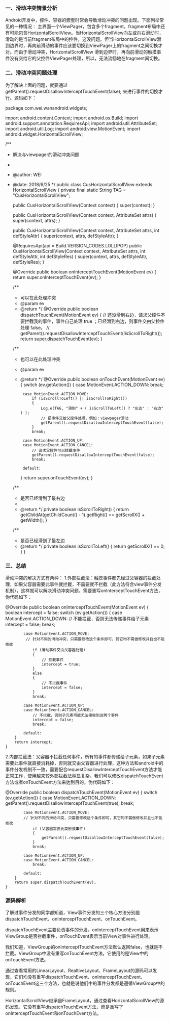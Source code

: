 ### 一、滑动冲突情景分析
Android开发中，控件、容器的嵌套时常会导致滑动冲突的问题出现。下面列举常见的一种情况：
主界面一个ViewPager，包含多个fragment，fragment布局中还有可能包含HorizontalScrollView。当HorizontalScrollView向左或向右滑动时，滑动的是当前fragment布局中的控件，这没问题。但当HorizontalScrollView滑到边界时，再向前滑动的事件应该要切换到ViewPager上的fragment之间切换才对。而由于滑动冲突，HorizontalScrollView 滑到边界时，再向前滑动的触摸事件没有交给它的父控件ViewPager处理，所以，无法流畅地在fragment间切换。

### 二、滑动冲突问题处理
为了解决上面的问题，就要通过getParent().requestDisallowInterceptTouchEvent(false); 来进行事件的切换才行。源码如下：

package com.wei.wanandroid.widgets;

import android.content.Context;
import android.os.Build;
import android.support.annotation.RequiresApi;
import android.util.AttributeSet;
import android.util.Log;
import android.view.MotionEvent;
import android.widget.HorizontalScrollView;

/**
 * 解决与viewpager的滑动冲突问题
 *
 * @author: WEI
 * @date: 2018/6/25
 */
public class CusHorizontalScrollView extends HorizontalScrollView {
    private final static String TAG = "CusHorizontalScrollView";

    public CusHorizontalScrollView(Context context) {
        super(context);
    }

    public CusHorizontalScrollView(Context context, AttributeSet attrs) {
        super(context, attrs);
    }

    public CusHorizontalScrollView(Context context, AttributeSet attrs, int defStyleAttr) {
        super(context, attrs, defStyleAttr);
    }

    @RequiresApi(api = Build.VERSION_CODES.LOLLIPOP)
    public CusHorizontalScrollView(Context context, AttributeSet attrs, int defStyleAttr, int defStyleRes) {
        super(context, attrs, defStyleAttr, defStyleRes);
    }

    @Override
    public boolean onInterceptTouchEvent(MotionEvent ev) {
        return super.onInterceptTouchEvent(ev);
    }

    /**
     * 可以在此处理冲突
     * @param ev
     * @return
     */
    @Override
    public boolean dispatchTouchEvent(MotionEvent ev) {
        // 还没滑到右边，请求父控件不要拦截我的事件，事件自己处理 true ；已经滑到右边，则事件交由父控件处理 false。
//        getParent().requestDisallowInterceptTouchEvent(!isScrollToRight());
        return super.dispatchTouchEvent(ev);
    }

    /**
     * 也可以在此处理冲突
     * @param ev
     * @return
     */
    @Override
    public boolean onTouchEvent(MotionEvent ev)
    {
        switch (ev.getAction()) {
            case MotionEvent.ACTION_DOWN:
                break;

            case MotionEvent.ACTION_MOVE:
                if (isScrollToLeft() || isScrollToRight())
                {
                    Log.e(TAG, "滑到" + ( isScrollToLeft() ? "左边" : "右边" ) );
                    // 把事件交给父控件处理，例如：viewpager滑动
                    getParent().requestDisallowInterceptTouchEvent(false);
                }
                break;

            case MotionEvent.ACTION_UP:
            case MotionEvent.ACTION_CANCEL:
                // 请求父控件可以拦截事件
                getParent().requestDisallowInterceptTouchEvent(false);
                break;

            default:
        }
        return super.onTouchEvent(ev);
    }

    /**
     * 是否已经滑到了最右边
     *
     * @return
     */
    private boolean isScrollToRight() {
        return getChildAt(getChildCount() - 1).getRight() == getScrollX() + getWidth();
    }

    /**
     * 是否已经滑到了最左边
     * @return
     */
    private boolean isScrollToLeft() {
        return getScrollX() == 0;
    }
}

### 三、总结
滑动冲突的解决方式有两种：
1.外部拦截法：触摸事件都先经过父容器的拦截处理，如果父容器需要此事件就拦截，不需要就不拦截（此方法符合view事件分发机制），这样就可以解决滑动冲突问题。需要重写onInterceptTouchEvent方法，伪代码如下：

@Override
    public boolean onInterceptTouchEvent(MotionEvent ev)
    {
        boolean intercept = false;
        switch (ev.getAction()) {
            case MotionEvent.ACTION_DOWN:
              // 不能拦截，否则无法传递事件给子元素
                intercept = false;
                break;

            case MotionEvent.ACTION_MOVE:
             // 针对不同的滑动冲突，只需要修改这个条件即可，其它均不需做修改并且也不能修改
                if (滑动事件交由父容器处理)
                {
                    // 拦截事件
                    intercept = true;
                }
                else
                {
                    // 不拦截事件
                    intercept = false;
                }
                break;

            case MotionEvent.ACTION_UP:
            case MotionEvent.ACTION_CANCEL:
                // 不拦截，否则子元素可能无法接收到这两个事件
                intercept = false;
                break;

            default:
        }
        return intercept;
    }
2.内部拦截法：父容器不拦截任何事件，所有的事件都传递给子元素，如果子元素需要此事件就直接消耗掉，否则就交由父容器进行处理，这种方法和android中的事件分发机制不一致，需要配合requestDisallowInterceptTouchEvent方法才能正常工作，使用越来较外部拦截法稍显复杂。我们可以修改dispatchTouchEvent方法或者onTouchEvent方法来达到目的。伪代码如下：

@Override
    public boolean dispatchTouchEvent(MotionEvent ev) {
        switch (ev.getAction()) {
            case MotionEvent.ACTION_DOWN:
                getParent().requestDisallowInterceptTouchEvent(true);
                break;

            case MotionEvent.ACTION_MOVE:
            // 针对不同的滑动冲突，只需要修改这个条件即可，其它均不需做修改并且也不能修改
                if (父容器需要此类触摸事件)
                {
                    getParent().requestDisallowInterceptTouchEvent(false);
                }
                break;

            case MotionEvent.ACTION_UP:
            case MotionEvent.ACTION_CANCEL:
                break;

            default:
        }
        return super.dispatchTouchEvent(ev);
    }

### 源码解析
了解过事件分发的同学都知道，View事件分发的三个核心方法分别是dispatchTouchEvent、onInterceptTouchEvent、onTouchEvent。

dispatchTouchEvent主要负责事件的分发，onInterceptTouchEvent用来表示ViewGroup是否拦截事件，onTouchEvent表示当前View对事件进行处理。

我们知道，ViewGroup的onInterceptTouchEvent方法默认返回false，也就是不拦截。ViewGroup中没有重写onTouchEvent方法，它使用的是View中的onTouchEvent方法。

通过查看常用的LinearLayout、RealtiveLayout、FrameLayout的源码可以发现，它们均没有重写dispatchTouchEvent、onInterceptTouchEvent、onTouchEvent这三个方法，也就是说他们中的事件分发都是遵循ViewGroup中的规则。

HorizontalScrollView继承自FrameLayout，通过查看HorizontalScrollView的源码发现，它没有重写dispatchTouchEvent方法，而是重写了onInterceptTouchEvent和onTouchEvent方法。
